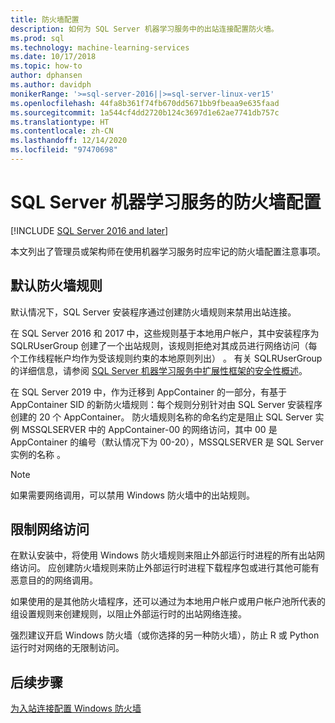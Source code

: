 ```yaml
---
title: 防火墙配置
description: 如何为 SQL Server 机器学习服务中的出站连接配置防火墙。
ms.prod: sql
ms.technology: machine-learning-services
ms.date: 10/17/2018
ms.topic: how-to
author: dphansen
ms.author: davidph
monikerRange: '>=sql-server-2016||>=sql-server-linux-ver15'
ms.openlocfilehash: 44fa8b361f74fb670dd5671bb9fbeaa9e635faad
ms.sourcegitcommit: 1a544cf4dd2720b124c3697d1e62ae7741db757c
ms.translationtype: HT
ms.contentlocale: zh-CN
ms.lasthandoff: 12/14/2020
ms.locfileid: "97470698"
---
```

# <a name="firewall-configuration-for-sql-server-machine-learning-services"></a>SQL Server 机器学习服务的防火墙配置
[!INCLUDE [SQL Server 2016 and later](../../includes/applies-to-version/sqlserver2016.md)]

本文列出了管理员或架构师在使用机器学习服务时应牢记的防火墙配置注意事项。

## <a name="default-firewall-rules"></a>默认防火墙规则

默认情况下，SQL Server 安装程序通过创建防火墙规则来禁用出站连接。

在 SQL Server 2016 和 2017 中，这些规则基于本地用户帐户，其中安装程序为 SQLRUserGroup 创建了一个出站规则，该规则拒绝对其成员进行网络访问（每个工作线程帐户均作为受该规则约束的本地原则列出）  。 有关 SQLRUserGroup 的详细信息，请参阅 [SQL Server 机器学习服务中扩展性框架的安全性概述](../../machine-learning/concepts/security.md#sqlrusergroup)。

在 SQL Server 2019 中，作为迁移到 AppContainer 的一部分，有基于 AppContainer SID 的新防火墙规则：每个规则分别针对由 SQL Server 安装程序创建的 20 个 AppContainer。 防火墙规则名称的命名约定是阻止 SQL Server 实例 MSSQLSERVER 中的 AppContainer-00 的网络访问，其中 00 是 AppContainer 的编号（默认情况下为 00-20），MSSQLSERVER 是 SQL Server 实例的名称  。

> [!Note]
> 如果需要网络调用，可以禁用 Windows 防火墙中的出站规则。

## <a name="restrict-network-access"></a>限制网络访问

在默认安装中，将使用 Windows 防火墙规则来阻止外部运行时进程的所有出站网络访问。 应创建防火墙规则来防止外部运行时进程下载程序包或进行其他可能有恶意目的的网络调用。

如果使用的是其他防火墙程序，还可以通过为本地用户帐户或用户帐户池所代表的组设置规则来创建规则，以阻止外部运行时的出站网络连接。

强烈建议开启 Windows 防火墙（或你选择的另一种防火墙），防止 R 或 Python 运行时对网络的无限制访问。

## <a name="next-steps"></a>后续步骤

[为入站连接配置 Windows 防火墙](../../database-engine/configure-windows/configure-a-windows-firewall-for-database-engine-access.md)